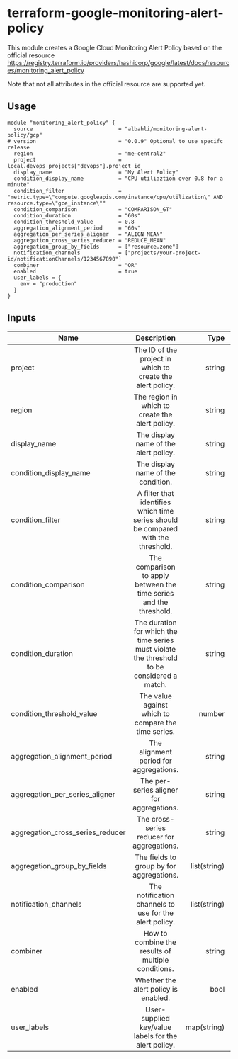 # terraform-google-monitoring-alert-policy

This module creates a Google Cloud Monitoring Alert Policy based on the official resource https://registry.terraform.io/providers/hashicorp/google/latest/docs/resources/monitoring_alert_policy

Note that not all attributes in the official resource are supported yet.


## Usage

``` hcl
module "monitoring_alert_policy" {
  source                           = "albahli/monitoring-alert-policy/gcp"
# version                          = "0.0.9" Optional to use specifc release
  region                           = "me-central2"
  project                          = local.devops_projects["devops"].project_id
  display_name                     = "My Alert Policy"
  condition_display_name           = "CPU utiliaztion over 0.8 for a minute"
  condition_filter                 = "metric.type=\"compute.googleapis.com/instance/cpu/utilization\" AND resource.type=\"gce_instance\""
  condition_comparison             = "COMPARISON_GT"
  condition_duration               = "60s"
  condition_threshold_value        = 0.8
  aggregation_alignment_period     = "60s"
  aggregation_per_series_aligner   = "ALIGN_MEAN"
  aggregation_cross_series_reducer = "REDUCE_MEAN"
  aggregation_group_by_fields      = ["resource.zone"]
  notification_channels            = ["projects/your-project-id/notificationChannels/1234567890"]
  combiner                         = "OR"
  enabled                          = true
  user_labels = {
    env = "production"
  }
}
```

## Inputs
| Name                               |	Description                                                                                 | Type         |	Default        |	Required |
| ---------------------------------- |:--------------------------------------------------------------------------------------------:| ------------:| ---------------:| ----------|
| project                            | The ID of the project in which to create the alert policy.                       	          | string       | n/a	           | yes       |
| region	                           | The region in which to create the alert policy.	                                            | string       | "us-central1"   | no        |
| display_name	                     |  The display name of the alert policy.	                                                      | string       | n/a	           | yes       |
| condition_display_name	           |  The display name of the condition.	                                                        | string       | n/a	           | yes       |
| condition_filter	                 |  A filter that identifies which time series should be compared with the threshold.	          | string       | n/a	           | yes       |
| condition_comparison	             |  The comparison to apply between the time series and the threshold.	                        | string       | n/a             | yes       |
| condition_duration	               |  The duration for which the time series must violate the threshold to be considered a match. |	string       | n/a	           | yes       |
| condition_threshold_value	         |  The value against which to compare the time series.                                         |	number       | n/a	           | yes       |
| aggregation_alignment_period	     |  The alignment period for aggregations.                                                      | string       | n/a             | yes       |
| aggregation_per_series_aligner	   |  The per-series aligner for aggregations.                                                    | string       | n/a             | yes       |
| aggregation_cross_series_reducer	 |  The cross-series reducer for aggregations.                                                  |	string       | n/a             | yes       |
| aggregation_group_by_fields	       |  The fields to group by for aggregations.	                                                  | list(string) | n/a	           | yes       |
| notification_channels	             |  The notification channels to use for the alert policy.                                      |	list(string) | n/a	           | yes       |
| combiner	                         |  How to combine the results of multiple conditions.                                          | string       | n/a             | yes       |
| enabled	                           |  Whether the alert policy is enabled.	                                                      | bool	       | true            | no        |
| user_labels	                       |  User-supplied key/value labels for the alert policy.	                                      | map(string)	 | {}              | no        |